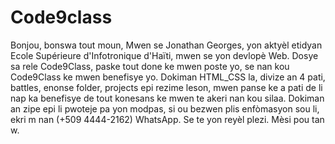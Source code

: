 # Code9class
Bonjou, bonswa tout moun, 
Mwen se Jonathan Georges, yon aktyèl etidyan Ecole Supérieure d'Infotronique d'Haïti, mwen se yon devlopè Web.
Dosye sa rele Code9Class, paske tout done ke mwen poste yo, se nan kou Code9Class ke mwen benefisye yo.
Dokiman HTML_CSS la, divize an 4 pati, battles, enonse folder, projects epi rezime leson, mwen panse ke a pati de li nap ka benefisye de tout konesans ke mwen te akeri nan kou silaa.
Dokiman an zipe epi li pwoteje pa yon modpas, si ou bezwen plis enfòmasyon sou li, ekri m nan (+509 4444-2162) WhatsApp.
Se te yon reyèl plezi.
Mèsi pou tan w. 
